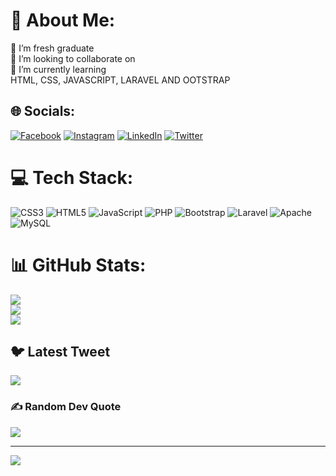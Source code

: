 # 💫 About Me:
🔭 I’m fresh graduate<br>👯 I’m looking to collaborate on<br>🌱 I’m currently learning<br>HTML, CSS, JAVASCRIPT, LARAVEL AND OOTSTRAP


## 🌐 Socials:
[![Facebook](https://img.shields.io/badge/Facebook-%231877F2.svg?logo=Facebook&logoColor=white)](https://facebook.com/bayu.dwi.108) [![Instagram](https://img.shields.io/badge/Instagram-%23E4405F.svg?logo=Instagram&logoColor=white)](https://instagram.com/bayudwii) [![LinkedIn](https://img.shields.io/badge/LinkedIn-%230077B5.svg?logo=linkedin&logoColor=white)](https://linkedin.com/in/bayu-dwi-istiyanto-581a6023b) [![Twitter](https://img.shields.io/badge/Twitter-%231DA1F2.svg?logo=Twitter&logoColor=white)](https://twitter.com/@onedanfc) 

# 💻 Tech Stack:
![CSS3](https://img.shields.io/badge/css3-%231572B6.svg?style=for-the-badge&logo=css3&logoColor=white) ![HTML5](https://img.shields.io/badge/html5-%23E34F26.svg?style=for-the-badge&logo=html5&logoColor=white) ![JavaScript](https://img.shields.io/badge/javascript-%23323330.svg?style=for-the-badge&logo=javascript&logoColor=%23F7DF1E) ![PHP](https://img.shields.io/badge/php-%23777BB4.svg?style=for-the-badge&logo=php&logoColor=white) ![Bootstrap](https://img.shields.io/badge/bootstrap-%23563D7C.svg?style=for-the-badge&logo=bootstrap&logoColor=white) ![Laravel](https://img.shields.io/badge/laravel-%23FF2D20.svg?style=for-the-badge&logo=laravel&logoColor=white) ![Apache](https://img.shields.io/badge/apache-%23D42029.svg?style=for-the-badge&logo=apache&logoColor=white) ![MySQL](https://img.shields.io/badge/mysql-%2300f.svg?style=for-the-badge&logo=mysql&logoColor=white)
# 📊 GitHub Stats:
![](https://github-readme-stats.vercel.app/api?username=onedanfc&theme=dark&hide_border=false&include_all_commits=true&count_private=true)<br/>
![](https://github-readme-streak-stats.herokuapp.com/?user=onedanfc&theme=dark&hide_border=false)<br/>
![](https://github-readme-stats.vercel.app/api/top-langs/?username=onedanfc&theme=dark&hide_border=false&include_all_commits=true&count_private=true&layout=compact)

## 🐦 Latest Tweet
[![](https://gtce.itsvg.in/api?username=@onedanfc)](https://github.com/VishwaGauravIn/github-twitter-card-embed)

### ✍️ Random Dev Quote
![](https://quotes-github-readme.vercel.app/api?type=horizontal&theme=radical)

---
[![](https://visitcount.itsvg.in/api?id=onedanfc&icon=0&color=0)](https://visitcount.itsvg.in)

<!-- Proudly created with GPRM ( https://gprm.itsvg.in ) -->
